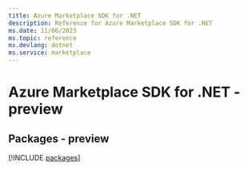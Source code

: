 ```yaml
---
title: Azure Marketplace SDK for .NET
description: Reference for Azure Marketplace SDK for .NET
ms.date: 11/06/2023
ms.topic: reference
ms.devlang: dotnet
ms.service: marketplace
---
```

# Azure Marketplace SDK for .NET - preview
## Packages - preview
[!INCLUDE [packages](marketplace-index.md)]